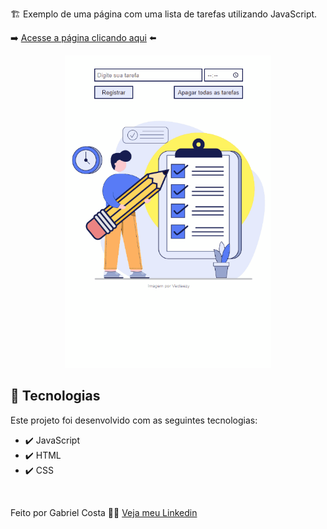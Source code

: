🏗️ Exemplo de uma página com uma lista de tarefas utilizando JavaScript.

➡️ [Acesse a página clicando aqui](https://gabrielcostarep.github.io/Lista-de-Tarefas/) ⬅️

 <div align="center" >
  <img src="./Readme-gif.gif" alt="demo-mobile" height="500em">
</div>

## 🚀 Tecnologias

Este projeto foi desenvolvido com as seguintes tecnologias:

- ✔️ JavaScript
- ✔️ HTML
- ✔️ CSS

<br>

Feito por Gabriel Costa 👋🏾 [Veja meu Linkedin](https://www.linkedin.com/in/gabrielcostadev/)
